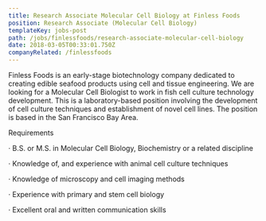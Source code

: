 ```yaml
---
title: Research Associate Molecular Cell Biology at Finless Foods
position: Research Associate (Molecular Cell Biology)
templateKey: jobs-post
path: /jobs/finlessfoods/research-associate-molecular-cell-biology
date: 2018-03-05T00:33:01.750Z
companyRelated: /finlessfoods
---
```

Finless Foods is an early-stage biotechnology company dedicated to creating edible seafood products using cell and tissue engineering. We are looking for a Molecular Cell Biologist to work in fish cell culture technology development. This is a laboratory-based position involving the development of cell culture techniques and establishment of novel cell lines. The position is based in the San Francisco Bay Area.



Requirements

·      B.S. or M.S. in Molecular Cell Biology, Biochemistry or a related discipline

·      Knowledge of, and experience with animal cell culture techniques

·      Knowledge of microscopy and cell imaging methods

·      Experience with primary and stem cell biology

·      Excellent oral and written communication skills
